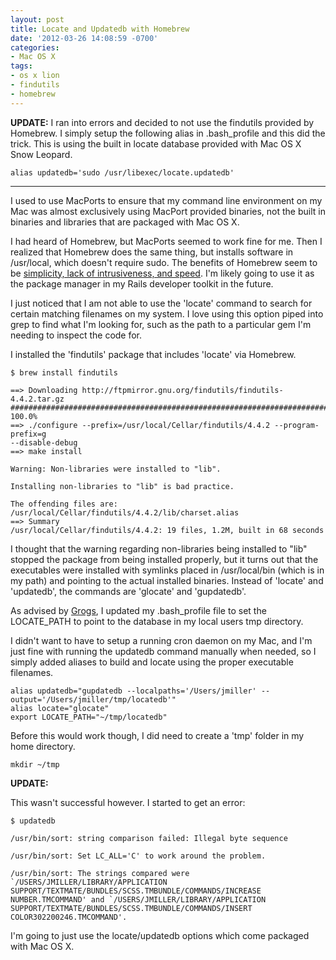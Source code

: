 ```yaml
---
layout: post
title: Locate and Updatedb with Homebrew
date: '2012-03-26 14:08:59 -0700'
categories:
- Mac OS X
tags:
- os x lion
- findutils
- homebrew
---
```


__UPDATE:__ I ran into errors and decided to not use the findutils provided by
Homebrew. I simply setup the following alias in .bash_profile and this did the
trick. This is using the built in locate database provided with Mac OS X Snow
Leopard.

``` shell
alias updatedb='sudo /usr/libexec/locate.updatedb'
```

----

I used to use MacPorts to ensure that my command line environment on my Mac
was almost exclusively using MacPort provided binaries, not the built in
binaries and libraries that are packaged with Mac OS X.

I had heard of Homebrew, but MacPorts seemed to work fine for me. Then I
realized that Homebrew does the same thing, but installs software in
/usr/local, which doesn't require sudo. The benefits of Homebrew seem to be
[simplicity, lack of intrusiveness, and speed][1]. I'm likely going to use it
as the package manager in my Rails developer toolkit in the future.

I just noticed that I am not able to use the 'locate' command to search for
certain matching filenames on my system. I love using this option piped into
grep to find what I'm looking for, such as the path to a particular gem I'm
needing to inspect the code for.

I installed the 'findutils' package that includes 'locate' via Homebrew.

```
$ brew install findutils

==> Downloading http://ftpmirror.gnu.org/findutils/findutils-4.4.2.tar.gz
######################################################################## 100.0%
==> ./configure --prefix=/usr/local/Cellar/findutils/4.4.2 --program-prefix=g
--disable-debug
==> make install

Warning: Non-libraries were installed to "lib".

Installing non-libraries to "lib" is bad practice.

The offending files are:
/usr/local/Cellar/findutils/4.4.2/lib/charset.alias
==> Summary
/usr/local/Cellar/findutils/4.4.2: 19 files, 1.2M, built in 68 seconds
```

I thought that the warning regarding non-libraries being installed to "lib"
stopped the package from being installed properly, but it turns out that the
executables were installed with symlinks placed in /usr/local/bin (which is in
my path) and pointing to the actual installed binaries. Instead of 'locate'
and 'updatedb', the commands are 'glocate' and 'gupdatedb'.

As advised by [Grogs][2], I updated my .bash_profile file to set the
LOCATE_PATH to point to the database in my local users tmp directory.

I didn't want to have to setup a running cron daemon on my Mac, and I'm just
fine with running the updatedb command manually when needed, so I simply added
aliases to build and locate using the proper executable filenames.

``` shell
alias updatedb="gupdatedb --localpaths='/Users/jmiller' --output='/Users/jmiller/tmp/locatedb'"
alias locate="glocate"
export LOCATE_PATH="~/tmp/locatedb"
```

Before this would work though, I did need to create a 'tmp' folder in my home
directory.

``` shell
mkdir ~/tmp
```

__UPDATE:__

This wasn't successful however. I started to get an error:

```
$ updatedb

/usr/bin/sort: string comparison failed: Illegal byte sequence

/usr/bin/sort: Set LC_ALL='C' to work around the problem.

/usr/bin/sort: The strings compared were `/USERS/JMILLER/LIBRARY/APPLICATION SUPPORT/TEXTMATE/BUNDLES/SCSS.TMBUNDLE/COMMANDS/INCREASE NUMBER.TMCOMMAND' and `/USERS/JMILLER/LIBRARY/APPLICATION SUPPORT/TEXTMATE/BUNDLES/SCSS.TMBUNDLE/COMMANDS/INSERT COLOR302200246.TMCOMMAND'.
```

I'm going to just use the locate/updatedb options which come packaged with Mac
OS X.

[1]: http://tedwise.com/2010/08/28/homebrew-vs-macports/
[2]: http://superuser.com/questions/109590/whats-the-equivalent-of-linuxs-updatedb-command-for-the-mac


